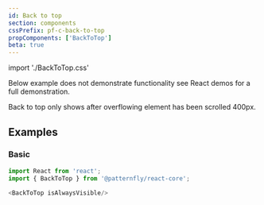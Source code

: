 ```yaml
---
id: Back to top
section: components
cssPrefix: pf-c-back-to-top
propComponents: ['BackToTop']
beta: true
---
```


import './BackToTop.css'

Below example does not demonstrate functionality see React demos for a full demonstration.

Back to top only shows after overflowing element has been scrolled 400px.

## Examples

### Basic

```js
import React from 'react';
import { BackToTop } from '@patternfly/react-core';

<BackToTop isAlwaysVisible/>
```
